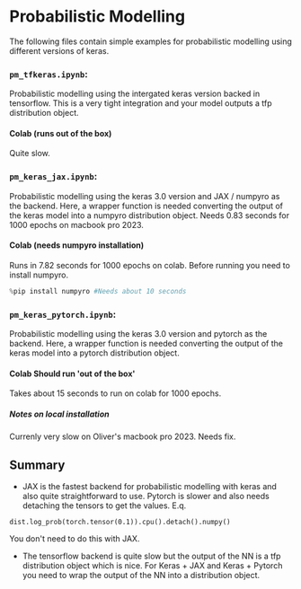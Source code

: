 # Probabilistic Modelling

The following files contain simple examples for probabilistic modelling using different versions of keras.

### `pm_tfkeras.ipynb`: 
Probabilistic modelling using the intergated keras version backed in tensorflow. This is a very tight integration and your model outputs a tfp distribution object. 

#### Colab (runs out of the box)
Quite slow.

### `pm_keras_jax.ipynb`: 
Probabilistic modelling using the keras 3.0 version and JAX / numpyro as the backend. Here, a wrapper function is needed converting the output of the keras model into a numpyro distribution object. Needs 0.83 seconds for 1000 epochs on macbook pro 2023. 

#### Colab (needs numpyro installation)
Runs in 7.82 seconds for 1000 epochs on colab. Before running you need to install numpyro.
```python
%pip install numpyro #Needs about 10 seconds
```

### `pm_keras_pytorch.ipynb`: 
Probabilistic modelling using the keras 3.0 version and pytorch as the backend. Here, a wrapper function is needed converting the output of the keras model into a pytorch distribution object. 

#### Colab Should run 'out of the box' 
Takes about 15 seconds to run on colab for 1000 epochs.

##### Notes on local installation
Currenly very slow on Oliver's macbook pro 2023. Needs fix.


## Summary
- JAX is the fastest backend for probabilistic modelling with keras and also quite straightforward to use. Pytorch is slower and also needs detaching the tensors to get the values. E.q. 

```
dist.log_prob(torch.tensor(0.1)).cpu().detach().numpy()
```

You don't need to do this with JAX.

- The tensorflow backend is quite slow but the output of the NN is a tfp distribution object which is nice. For Keras + JAX and Keras + Pytorch you need to wrap the output of the NN into a distribution object.
